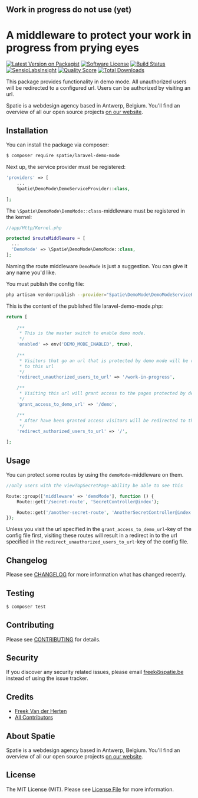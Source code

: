 ## Work in progress do not use (yet)

# A middleware to protect your work in progress from prying eyes

[![Latest Version on Packagist](https://img.shields.io/packagist/v/spatie/laravel-demo-mode.svg?style=flat-square)](https://packagist.org/packages/spatie/laravel-demo-mode)
[![Software License](https://img.shields.io/badge/license-MIT-brightgreen.svg?style=flat-square)](LICENSE.md)
[![Build Status](https://img.shields.io/travis/spatie/laravel-demo-mode/master.svg?style=flat-square)](https://travis-ci.org/spatie/laravel-demo-mode)
[![SensioLabsInsight](https://img.shields.io/sensiolabs/i/5fb290e3-4f00-4abb-91f3-1163d3715108.svg?style=flat-square)](https://insight.sensiolabs.com/projects/5fb290e3-4f00-4abb-91f3-1163d3715108)
[![Quality Score](https://img.shields.io/scrutinizer/g/spatie/laravel-demo-mode.svg?style=flat-square)](https://scrutinizer-ci.com/g/spatie/laravel-demo-mode)
[![Total Downloads](https://img.shields.io/packagist/dt/spatie/laravel-demo-mode.svg?style=flat-square)](https://packagist.org/packages/spatie/laravel-demo-mode)

This package provides functionality in demo mode. All unauthorized users will be redirected to a configured url. Users can be authorized by visiting an url.

Spatie is a webdesign agency based in Antwerp, Belgium. You'll find an overview of all our open source projects [on our website](https://spatie.be/opensource).

## Installation

You can install the package via composer:

``` bash
$ composer require spatie/laravel-demo-mode
```

Next up, the service provider must be registered:

```php
'providers' => [
    ...
    Spatie\DemoMode\DemoServiceProvider::class,

];
```

The `\Spatie\DemoMode\DemoMode::class`-middleware must be registered in the kernel:

```php
//app/Http/Kernel.php

protected $routeMiddleware = [
  ...
  'DemoMode' => \Spatie\DemoMode\DemoMode::class,
];
```

Naming the route middleware `DemoMode` is just a suggestion. You can give it any name you'd like.

You must publish the config file:

```bash
php artisan vendor:publish --provider="Spatie\DemoMode\DemoModeServiceProvider"
```

This is the content of the published file laravel-demo-mode.php:

```php
return [
    
    /**
     * This is the master switch to enable demo mode.
     */
    'enabled' => env('DEMO_MODE_ENABLED', true),
    
    /**
     * Visitors that go an url that is protected by demo mode will be redirected.
     * to this url
     */
    'redirect_unauthorized_users_to_url' => '/work-in-progress',

    /**
     * Visiting this url will grant access to the pages protected by demo mode.
     */
    'grant_access_to_demo_url' => '/demo',

    /**
     * After have been granted access visitors will be redirected to this url.
     */
    'redirect_authorized_users_to_url' => '/',

];
```

## Usage

You can protect some routes by using the `demoMode`-middleware on them.

```php
//only users with the viewTopSecretPage-ability be able to see this

Route::group(['middleware' => 'demoMode'], function () {
    Route::get('/secret-route', 'SecretController@index');

    Route::get('/another-secret-route', 'AnotherSecretController@index';
});
```

Unless you visit the url specified in the `grant_access_to_demo_url`-key of the config file first, visiting these routes will result in a redirect in to the url specified in the `redirect_unauthorized_users_to_url`-key of the config file.

## Changelog

Please see [CHANGELOG](CHANGELOG.md) for more information what has changed recently.

## Testing

``` bash
$ composer test
```

## Contributing

Please see [CONTRIBUTING](.github/CONTRIBUTING.md) for details.

## Security

If you discover any security related issues, please email freek@spatie.be instead of using the issue tracker.

## Credits

- [Freek Van der Herten](https://github.com/freekmurze)
- [All Contributors](../../contributors)

## About Spatie
Spatie is a webdesign agency based in Antwerp, Belgium. You'll find an overview of all our open source projects [on our website](https://spatie.be/opensource).

## License

The MIT License (MIT). Please see [License File](LICENSE.md) for more information.
